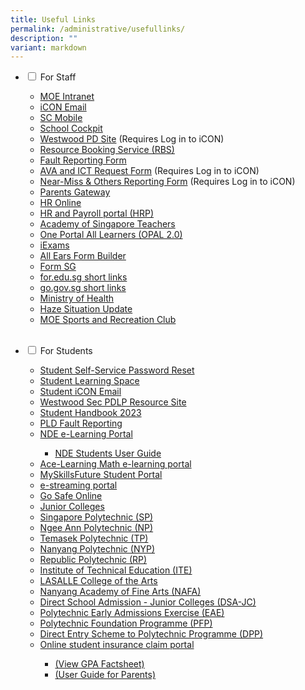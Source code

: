 ```yaml
---
title: Useful Links
permalink: /administrative/usefullinks/
description: ""
variant: markdown
---
```

<ul class="jekyllcodex_accordion">
	
<li><input type="checkbox" id="accordion1">
<label for="accordion1">For Staff</label><div>
<p></p><ul>
<li><a target="_blank" href="https://intranet.moe.gov.sg/">MOE Intranet</a></li>
<li><a target="_blank" href="https://workspace.google.com/dashboard">iCON Email</a></li>
<li><a target="_blank" href="https://scmobile.moe.edu.sg/">SC Mobile</a>
</li>
<li><a target="_blank" href="https://schoolcockpit.moe.gov.sg/">School Cockpit</a> </li>

<li><a target="_blank" href="https://go.gov.sg/wwstaffpd">Westwood PD Site</a> (Requires Log in to iCON)</li>

<li><a target="_blank" href="https://rbs.avero-tech.com/">Resource Booking Service (RBS)</a></li>

<li><a target="_blank" href="https://go.gov.sg/vigmuq">Fault Reporting Form</a></li>

<li><a target="_blank" href="https://go.gov.sg/70nwyf">AVA and ICT Request Form</a> (Requires Log in to iCON)</li>

<li><a target="_blank" href="https://tinyurl.com/near-miss-incident">Near-Miss &amp; Others Reporting Form</a> (Requires Log in to iCON)</li>

<li><a target="_blank" href="https://pg.moe.edu.sg/">Parents Gateway</a>
</li>
<li><a target="_blank" href="http://intranet.moe.gov.sg/hronline/Pages/Home.aspx">HR Online</a></li>

<li><a target="_blank" href="https://www.hrp.gov.sg/">HR and Payroll portal (HRP)</a></li>

<li><a target="_blank" href="https://academyofsingaporeteachers.moe.edu.sg/">Academy of Singapore Teachers</a></li>

<li><a target="_blank" href="https://www.opal2.moe.edu.sg/">One Portal All Learners (OPAL 2.0)</a></li>

<li><a target="_blank" href="https://iexams.seab.gov.sg/login">iExams</a></li>
	
<li><a target="_blank" href="https://allears.estl.edu.sg/home">All Ears Form Builder</a></li>

<li><a target="_blank" href="https://form.gov.sg/">Form SG</a></li>

<li><a target="_blank" href="https://for.edu.sg/">for.edu.sg short links</a></li>
	
<li><a target="_blank" href="https://go.gov.sg/">go.gov.sg short links</a></li>

<li><a target="_blank" href="https://www.moh.gov.sg/">Ministry of Health</a></li>

<li><a target="_blank" href="https://www.haze.gov.sg/">Haze Situation Update</a></li>

<li><a target="_blank" href="https://www.mesrc.net/">MOE Sports and Recreation Club</a></li><br><p></p>
</ul></div></li>

<li><input type="checkbox" id="accordion2">
<label for="accordion2">For Students</label><div>
	<p></p><ul>
	<li><a target="_blank" href="https://mims.moe.gov.sg/sspr/">Student Self-Service Password Reset</a></li>
<li><a target="_blank" href="https://learning.moe.edu.sg/">Student Learning Space</a></li>
	<li><a target="_blank" href="https://workspace.google.com/dashboard">Student iCON Email</a></li>
<li>	<a target="_blank" href="https://go.gov.sg/pdlpwwss">Westwood Sec PDLP Resource Site</a></li>
	
<li><a target="_blank" href="https://drive.google.com/file/d/1GSjC_XxSwQJra0EgTCyTdvJEHI32JfNy/view?usp=share_link">Student Handbook 2023</a></li>
<li><a target="_blank" href="https://go.gov.sg/pytjkj">PLD Fault Reporting</a></li>
	<li>	<a target="_blank" href="https://learn.icdlasia.org/">NDE e-Learning Portal</a></li>
<ul><li><a target="_blank" href="https://drive.google.com/file/d/1dVm_FkD2g7gwDW1BC_sf1coKgnhg8uI-/view?usp=share_link/">NDE Students User Guide</a></li></ul>
<li>	<a target="_blank" href="https://www.ace-learning.com/">Ace-Learning Math e-learning portal</a></li>
<li>	<a target="_blank" href="https://www.myskillsfuture.gov.sg/content/student/en/secondary.html">MySkillsFuture Student Portal</a></li>

<li><a target="_blank" href="https://www.nstream.sg/login/login.aspx">e-streaming portal</a></li>
		
<li><a target="_blank" href="https://www.csa.gov.sg/gosafeonline/">Go Safe Online</a></li>
	
<li><a target="_blank" href="https://sis.moe.gov.sg/">Junior Colleges</a>
	</li>
<li>	<a target="_blank" href="http://www.sp.edu.sg/">Singapore Polytechnic (SP)</a></li>

<li><a target="_blank" href="http://www.np.edu.sg/">Ngee Ann Polytechnic (NP)</a></li>
<li>	<a target="_blank" href="http://www.tp.edu.sg/">Temasek Polytechnic (TP)</a></li>
<li>	<a target="_blank" href="http://www.nyp.edu.sg/">Nanyang Polytechnic (NYP)</a></li>
<li>	<a target="_blank" href="http://www.rp.edu.sg/">Republic Polytechnic (RP)</a></li>
<li>	<a target="_blank" href="http://www.ite.edu.sg/">Institute of Technical Education (ITE)</a></li>
<li>	<a target="_blank" href="http://www.lasalle.edu.sg/">LASALLE College of the Arts</a></li>
	<li><a target="_blank" href="http://www.nafa.edu.sg/">Nanyang Academy of Fine Arts (NAFA)</a></li>
<li>	<a target="_blank" href="https://www.moe.gov.sg/post-secondary/admissions/dsa/apply/">Direct School Admission - Junior Colleges (DSA-JC)</a></li>
	<li><a target="_blank" href="https://eae.polytechnic.edu.sg/eaeStudIns/menu.jsp">Polytechnic Early Admissions Exercise (EAE)</a></li>
<li>	<a target="_blank" href="https://pfp.polytechnic.edu.sg/PFP/index.html">Polytechnic Foundation Programme (PFP)</a></li>
	<li><a target="_blank" href="https://www.ite.edu.sg/admissions/full-time-courses/higher-nitec-dpp">Direct Entry Scheme to Polytechnic Programme (DPP)</a></li>
<li>	<a target="_blank" href="https://studentgpa.incomegroupins.com.sg/">Online student insurance claim portal</a></li>
<ul><li>	<a target="_blank" href="https://go.gov.sg/rpk4gv">(View GPA Factsheet)</a></li>
	<li>	<a target="_blank" href="https://go.gov.sg/nrzysy">(User Guide for Parents)</a><p></p></li></ul>
</ul></div></li>

</ul>